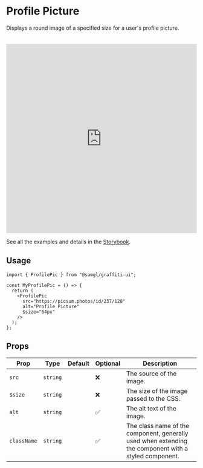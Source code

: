 # Profile Picture

Displays a round image of a specified size for a user's profile picture.

<iframe src="https://samhynds.github.io/graffiti-ui/storybook?path=/story/media-profile-picture--example-profile-pic&viewMode=story&shortcuts=false&singleStory=true"
     style="width:100%; height:500px; border:0; margin-top: 20px;"
     title="graffiti-profile-picture-example-1"
   ></iframe>

See all the examples and details in the [Storybook](https://samhynds.github.io/graffiti-ui/storybook?path=/docs/media-profile-picture--docs).

## Usage

```tsx
import { ProfilePic } from "@samgl/graffiti-ui";

const MyProfilePic = () => {
  return (
    <ProfilePic
      src="https://picsum.photos/id/237/128"
      alt="Profile Picture"
      $size="64px"
    />
  );
};
```

## Props

| Prop        | Type     | Default | Optional | Description                                                                                           |
| ----------- | -------- | ------- | -------- | ----------------------------------------------------------------------------------------------------- |
| `src`       | `string` |         | ❌       | The source of the image.                                                                              |
| `$size`     | `string` |         | ❌       | The size of the image passed to the CSS.                                                              |
| `alt`       | `string` |         | ✅       | The alt text of the image.                                                                            |
| `className` | `string` |         | ✅       | The class name of the component, generally used when extending the component with a styled component. |

